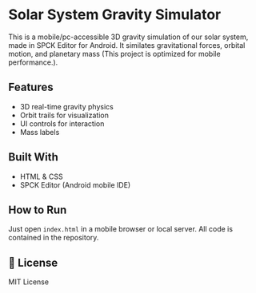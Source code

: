 # Solar System Gravity Simulator

This is a mobile/pc-accessible 3D gravity simulation of our solar system, made in SPCK Editor for Android. It similates gravitational forces, orbital motion, and planetary mass (This project is optimized for mobile performance.).

## Features
- 3D real-time gravity physics
- Orbit trails for visualization
- UI controls for interaction
- Mass labels

## Built With
- HTML & CSS
- SPCK Editor (Android mobile IDE)

## How to Run
Just open `index.html` in a mobile browser or local server. All code is contained in the repository.

## 📄 License
MIT License
